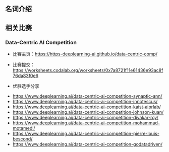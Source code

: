 <!-- Data-Centric -->
<!-- 以Data-Centric（数据为中心）的机器学习范式 -->
<!-- 2021-12-28 -->
<!-- <a target="_blank" href="https://www.zhihu.com/people/finlayliu">阿水</a>, <a target="_blank" href="https://www.zhihu.com/people/wang-he-13-93">鱼遇雨欲语与余</a>-->
<!--  -->

## 名词介绍


## 相关比赛

### Data-Centric AI Competition

- 比赛主页：https://https-deeplearning-ai.github.io/data-centric-comp/
- 比赛提交：https://worksheets.codalab.org/worksheets/0x7a8721f11e61436e93ac8f76da83f0e6

- 优胜选手分享
* https://www.deeplearning.ai/data-centric-ai-competition-synaptic-ann/
* https://www.deeplearning.ai/data-centric-ai-competition-innotescus/
* https://www.deeplearning.ai/data-centric-ai-competition-kaist-aiprlab/
* https://www.deeplearning.ai/data-centric-ai-competition-johnson-kuan/
* https://www.deeplearning.ai/data-centric-ai-competition-divakar-roy/
* https://www.deeplearning.ai/data-centric-ai-competition-mohammad-motamedi/
* https://www.deeplearning.ai/data-centric-ai-competition-pierre-louis-bescond/
* https://www.deeplearning.ai/data-centric-ai-competition-godatadriven/

